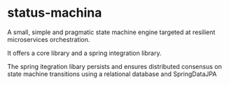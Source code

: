# status-machina
A small, simple and pragmatic state machine engine targeted at resilient microservices orchestration.

It offers a core library and a spring integration library.

The spring itegration libary persists and ensures distributed consensus on state machine transitions using a relational database and SpringDataJPA
